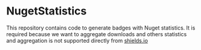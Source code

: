 # NugetStatistics

This repository contains code to generate badges with Nuget statistics. It is required because we want to aggregate downloads and others statistics and aggregation is not supported directly from [shields.io](https://shields.io/)
